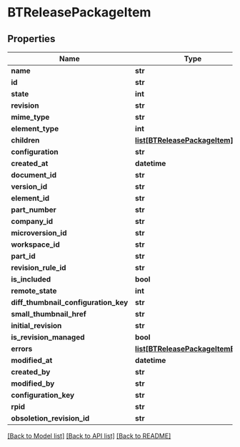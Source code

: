 # BTReleasePackageItem

## Properties
Name | Type | Description | Notes
------------ | ------------- | ------------- | -------------
**name** | **str** |  | [optional] 
**id** | **str** |  | [optional] 
**state** | **int** |  | [optional] 
**revision** | **str** |  | [optional] 
**mime_type** | **str** |  | [optional] 
**element_type** | **int** |  | [optional] 
**children** | [**list[BTReleasePackageItem]**](BTReleasePackageItem.md) |  | [optional] 
**configuration** | **str** |  | [optional] 
**created_at** | **datetime** |  | [optional] 
**document_id** | **str** |  | [optional] 
**version_id** | **str** |  | [optional] 
**element_id** | **str** |  | [optional] 
**part_number** | **str** |  | [optional] 
**company_id** | **str** |  | [optional] 
**microversion_id** | **str** |  | [optional] 
**workspace_id** | **str** |  | [optional] 
**part_id** | **str** |  | [optional] 
**revision_rule_id** | **str** |  | [optional] 
**is_included** | **bool** |  | [optional] 
**remote_state** | **int** |  | [optional] 
**diff_thumbnail_configuration_key** | **str** |  | [optional] 
**small_thumbnail_href** | **str** |  | [optional] 
**initial_revision** | **str** |  | [optional] 
**is_revision_managed** | **bool** |  | [optional] 
**errors** | [**list[BTReleasePackageItemError]**](BTReleasePackageItemError.md) |  | [optional] 
**modified_at** | **datetime** |  | [optional] 
**created_by** | **str** |  | [optional] 
**modified_by** | **str** |  | [optional] 
**configuration_key** | **str** |  | [optional] 
**rpid** | **str** |  | [optional] 
**obsoletion_revision_id** | **str** |  | [optional] 

[[Back to Model list]](../README.md#documentation-for-models) [[Back to API list]](../README.md#documentation-for-api-endpoints) [[Back to README]](../README.md)


